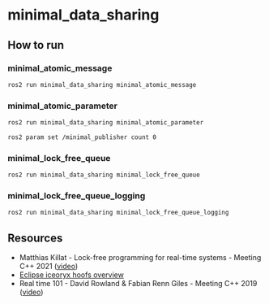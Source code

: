 # minimal_data_sharing

## How to run

### minimal_atomic_message

```bash
ros2 run minimal_data_sharing minimal_atomic_message
```

### minimal_atomic_parameter

```bash
ros2 run minimal_data_sharing minimal_atomic_parameter
```

```bash
ros2 param set /minimal_publisher count 0
```

### minimal_lock_free_queue

```bash
ros2 run minimal_data_sharing minimal_lock_free_queue
```

### minimal_lock_free_queue_logging

```bash
ros2 run minimal_data_sharing minimal_lock_free_queue_logging
```

## Resources

- Matthias Killat - Lock-free programming for real-time systems - Meeting C++ 2021
([video](https://www.youtube.com/watch?v=j2AgjFSFgRc))
- [Eclipse iceoryx hoofs overview](https://github.com/eclipse-iceoryx/iceoryx/tree/master/iceoryx_hoofs#concurrent)
- Real time 101 - David Rowland & Fabian Renn Giles - Meeting C++ 2019
([video](https://www.youtube.com/watch?v=ndeN983j_GQ))
